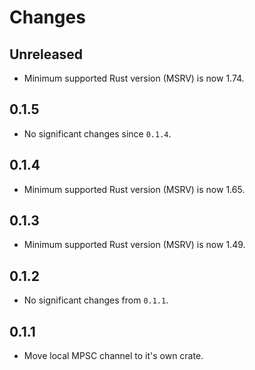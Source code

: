 # Changes

## Unreleased

- Minimum supported Rust version (MSRV) is now 1.74.

## 0.1.5

- No significant changes since `0.1.4`.

## 0.1.4

- Minimum supported Rust version (MSRV) is now 1.65.

## 0.1.3

- Minimum supported Rust version (MSRV) is now 1.49.

## 0.1.2

- No significant changes from `0.1.1`.

## 0.1.1

- Move local MPSC channel to it's own crate.
